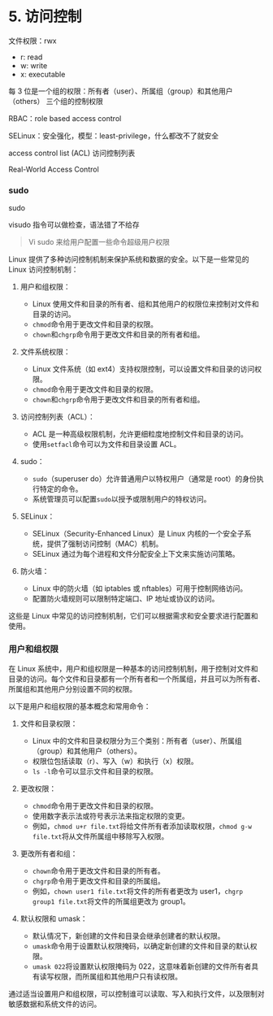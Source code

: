 # 5. 访问控制

文件权限：rwx

- r: read
- w: write
- x: executable

每 3 位是一个组的权限：所有者（user）、所属组（group）和其他用户（others） 三个组的控制权限

RBAC：role based access control

SELinux：安全强化，模型：least-privilege，什么都改不了就安全

access control list (ACL) 访问控制列表

Real-World Access Control

### sudo

sudo

visudo 指令可以做检查，语法错了不给存

> Vi sudo 来给用户配置一些命令超级用户权限

Linux 提供了多种访问控制机制来保护系统和数据的安全。以下是一些常见的 Linux 访问控制机制：

1. 用户和组权限：

   - Linux 使用文件和目录的所有者、组和其他用户的权限位来控制对文件和目录的访问。
   - `chmod`命令用于更改文件和目录的权限。
   - `chown`和`chgrp`命令用于更改文件和目录的所有者和组。

2. 文件系统权限：

   - Linux 文件系统（如 ext4）支持权限控制，可以设置文件和目录的访问权限。
   - `chmod`命令用于更改文件和目录的权限。
   - `chown`和`chgrp`命令用于更改文件和目录的所有者和组。

3. 访问控制列表（ACL）：

   - ACL 是一种高级权限机制，允许更细粒度地控制文件和目录的访问。
   - 使用`setfacl`命令可以为文件和目录设置 ACL。

4. sudo：

   - `sudo`（superuser do）允许普通用户以特权用户（通常是 root）的身份执行特定的命令。
   - 系统管理员可以配置`sudo`以授予或限制用户的特权访问。

5. SELinux：

   - SELinux（Security-Enhanced Linux）是 Linux 内核的一个安全子系统，提供了强制访问控制（MAC）机制。
   - SELinux 通过为每个进程和文件分配安全上下文来实施访问策略。

6. 防火墙：
   - Linux 中的防火墙（如 iptables 或 nftables）可用于控制网络访问。
   - 配置防火墙规则可以限制特定端口、IP 地址或协议的访问。

这些是 Linux 中常见的访问控制机制，它们可以根据需求和安全要求进行配置和使用。

### 用户和组权限

在 Linux 系统中，用户和组权限是一种基本的访问控制机制，用于控制对文件和目录的访问。每个文件和目录都有一个所有者和一个所属组，并且可以为所有者、所属组和其他用户分别设置不同的权限。

以下是用户和组权限的基本概念和常用命令：

1. 文件和目录权限：

   - Linux 中的文件和目录权限分为三个类别：所有者（user）、所属组（group）和其他用户（others）。
   - 权限位包括读取（r）、写入（w）和执行（x）权限。
   - `ls -l`命令可以显示文件和目录的权限。

2. 更改权限：

   - `chmod`命令用于更改文件和目录的权限。
   - 使用数字表示法或符号表示法来指定权限的变更。
   - 例如，`chmod u+r file.txt`将给文件所有者添加读取权限，`chmod g-w file.txt`将从文件所属组中移除写入权限。

3. 更改所有者和组：

   - `chown`命令用于更改文件和目录的所有者。
   - `chgrp`命令用于更改文件和目录的所属组。
   - 例如，`chown user1 file.txt`将文件的所有者更改为 user1，`chgrp group1 file.txt`将文件的所属组更改为 group1。

4. 默认权限和 umask：

   - 默认情况下，新创建的文件和目录会继承创建者的默认权限。
   - `umask`命令用于设置默认权限掩码，以确定新创建的文件和目录的默认权限。
   - `umask 022`将设置默认权限掩码为 022，这意味着新创建的文件所有者具有读写权限，而所属组和其他用户只有读权限。

通过适当设置用户和组权限，可以控制谁可以读取、写入和执行文件，以及限制对敏感数据和系统文件的访问。
